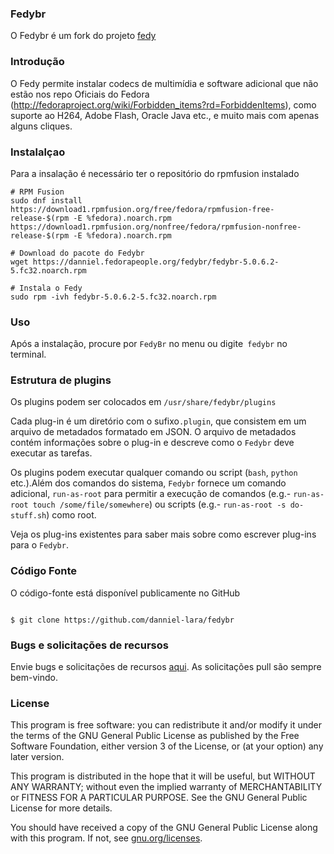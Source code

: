 ### Fedybr
O  Fedybr é um fork do projeto [fedy]( https://github.com/rpmfusion-infra/fedy)


### Introdução 

O Fedy permite instalar codecs de multimídia e software adicional que não estão nos repo Oficiais do Fedora (http://fedoraproject.org/wiki/Forbidden_items?rd=ForbiddenItems), como suporte ao H264, Adobe Flash, Oracle Java etc., e muito mais com apenas alguns cliques.

### Instalalçao 

Para a insalação é necessário ter o repositório do rpmfusion instalado 

```
# RPM Fusion
sudo dnf install https://download1.rpmfusion.org/free/fedora/rpmfusion-free-release-$(rpm -E %fedora).noarch.rpm https://download1.rpmfusion.org/nonfree/fedora/rpmfusion-nonfree-release-$(rpm -E %fedora).noarch.rpm

# Download do pacote do Fedybr
wget https://danniel.fedorapeople.org/fedybr/fedybr-5.0.6.2-5.fc32.noarch.rpm

# Instala o Fedy
sudo rpm -ivh fedybr-5.0.6.2-5.fc32.noarch.rpm

```

### Uso

Após a instalação, procure por `FedyBr` no menu ou digite` fedybr` no terminal.

### Estrutura de plugins

Os plugins podem ser colocados em `/usr/share/fedybr/plugins`

 Cada plug-in é um diretório com o sufixo`.plugin`, que consistem em um arquivo de metadados formatado em JSON. O arquivo de metadados contém informações sobre o plug-in e descreve como  o `Fedybr` deve executar as tarefas.

Os plugins podem executar qualquer comando ou script (`bash`, `python` etc.).Além dos comandos do sistema, `Fedybr` 
fornece um comando adicional, `run-as-root` para permitir a execução de comandos (e.g.- `run-as-root touch /some/file/somewhere`) ou scripts (e.g.- `run-as-root -s do-stuff.sh`) como root.

Veja os plug-ins existentes para saber mais sobre como escrever plug-ins para o  `Fedybr`.

### Código  Fonte

O código-fonte está disponível publicamente no GitHub


```

$ git clone https://github.com/danniel-lara/fedybr
```

### Bugs e solicitações de recursos

Envie bugs e solicitações de recursos [aqui][fedybr/issues]. As solicitações pull são
sempre bem-vindo.

[fedybr/issues]: https://github.com/danniel-lara/fedybr/issues

### License

This program is free software: you can redistribute it and/or modify it under
the terms of the GNU General Public License as published by the Free Software
Foundation, either version 3 of the License, or (at your option) any later
version.

This program is distributed in the hope that it will be useful, but WITHOUT ANY
WARRANTY; without even the implied warranty of MERCHANTABILITY or FITNESS FOR A
PARTICULAR PURPOSE. See the GNU General Public License for more details.

You should have received a copy of the GNU General Public License along with
this program.  If not, see [gnu.org/licenses](http://www.gnu.org/licenses/).


